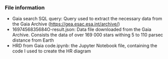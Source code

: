 ### File information
- Gaia search SQL query: Query used to extract the necessary data from the Gaia Archive (https://gea.esac.esa.int/archive/)
- 1697456835684O-result.json: Data file downloaded from the Gaia Archive. Consists the data of over 169 000 stars withing 5 to 110 parsec distance from Earth
- HRD from Gaia code.ipynb: the Jupyter Notebook file, containing the code I used to create the HR diagram
